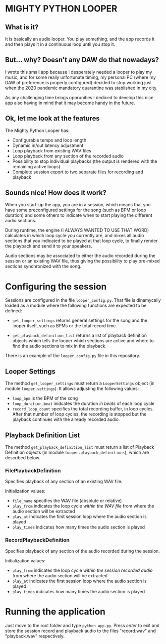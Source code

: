 # MIGHTY PYTHON LOOPER #

## What is it? ##

It is basically an audio looper. You play something, and the app records it 
and then plays it in a continuous loop until you stop it.

## But... why? Doesn't any DAW do  that nowadays? ##

I wrote this small app because I desperately needed a looper to play my music,
and for some really unfortunate timing, my personal PC (where my DAW of 
preference is properly configured) decided to stop working just when the 2020
pandemic mandatory quarantine was stablished in my city.

As any challenging time brings oporunities I dediced to develop this nice app
also having in mind that it may become handy in the future.

## Ok, let me look at the features ##

The Mighty Python Looper has:

- Configurable tempo and loop length
- Dynamic in/out latency adjustment
- Loop playback from existing WAV files
- Loop playback from any section of the recorded audio
- Possibility to stop individual playbacks (the output is rendered with the 
  remaining active loops)
- Complete session export to two separate files for recording and playback

## Sounds nice! How does it work? ##

When you start-up the app, you are in a session, which means that you have some
preconfigured settings for the song (such as BPM or loop duration) and some 
others to indicate when to start playing the different audio sections.

During runtime, the engine (I ALWAYS WANTED TO USE THAT WORD) calculates in 
which loop cycle you currently are, and mixes all audio sections that you 
indicated to be played at that loop cycle, to finally render the playback and
send it to your speakers.

Audio sections may be associated to either the audio recorded during the 
session or an existing WAV file, thus giving the possibility to play pre-mixed 
sections synchronized with the song.

# Configuring the session #

Sessions are configured in the file `looper_config.py`. That file is 
dinamycally loaded as a module where the following functions are expected to 
be defined:

- `get_looper_settings` returns general settings for the song and the looper 
  itself, such as BPMs or the total record time.

- `get_playback_definition_list` returns a list of playback definition objects
  which tells the looper which sections are active and where to find the audio
  sections to mix in the playback.

There is an example of the `looper_config.py` file in this repository.

## Looper Settings ##

The method `get_looper_settings` must return a `LooperSettings` object (in 
module `looper.settings`). It allows adjusting the following values:

- `loop_bpm` is the BPM of the song
- `loop_duration_beat` inidcates the duration *in beats* of each loop cycle
- `record_loop_count` specifies the total recording buffer, in loop cycles. 
  After that number of loop cycles, the recording is stopped but the playback
  continues with the already recorded audio.

## Playback Definition List ##

The method `get_playback_definition_list` must return a list of Playback 
Definition objects (in module `looper.playback_definitions`), which are described
below.

### FilePlaybackDefinition ###

Specifies playback of any section of an existing WAV file.

Initialization values:

- `file_name` specifies the WAV file (absolute or relative)
- `play_from` indicates the loop cycle *within the WAV file* from where the 
   audio section will be extracted
- `play_at` indicates the first session loop where the audio section is played
- `play_times` indicates how many times the audio section is played

### RecordPlaybackDefinition ###

Specifies playback of any section of the audio recorded during the session.

Initialization values:

- `play_from` indicates the loop cycle *within the session recorded audio* from
  where the audio section will be extracted
- `play_at` indicates the first session loop where the audio section is played
- `play_times` indicates how many times the audio section is played

# Running the application #

Just move to the root folder and type `python app.py`. Press *enter* to exit 
and store the session record and playback audio to the files "record.wav" and
"playback.wav" respectively.